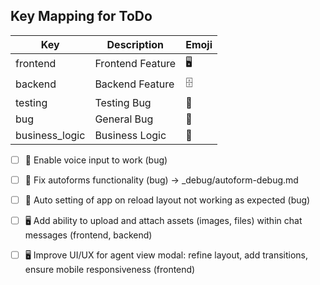 
## Key Mapping for ToDo

| Key            | Description        | Emoji    |
|----------------|-------------------|----------|
| frontend       | Frontend Feature    | 🖥️        |
| backend        | Backend Feature     | 🗄️        |
| testing        | Testing Bug       | 🧪        |
| bug            | General Bug       | 🐞        |
| business_logic | Business Logic    | 🤵        |


- [ ] 🐞 Enable voice input to work (bug)
- [ ] 🐞 Fix autoforms functionality (bug) -> _debug/autoform-debug.md
- [ ] 🐞 Auto setting of app on reload layout not working as expected (bug)

- [ ] 🖥️ Add ability to upload and attach assets (images, files) within chat messages (frontend, backend)
- [ ] 🖥️ Improve UI/UX for agent view modal: refine layout, add transitions, ensure mobile responsiveness (frontend)
